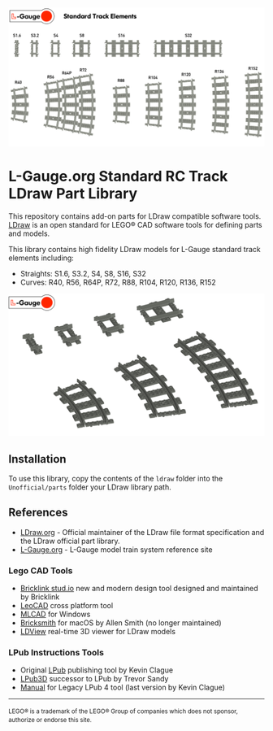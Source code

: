 <img src="./images/SystemCatalog.png"/>

# L-Gauge.org Standard RC Track LDraw Part Library

This repository contains add-on parts for LDraw compatible software tools. <a href="http://www.ldraw.org/">LDraw</a> is an open standard for LEGO® CAD software tools for defining parts and models. 

This library contains high fidelity LDraw models for L-Gauge standard track elements including:

- Straights:  S1.6, S3.2, S4, S8, S16, S32
- Curves:  R40, R56, R64P, R72, R88, R104, R120, R136, R152

<img src="./images/Specimen.png"/>

## Installation 

To use this library, copy the contents of the `ldraw` folder into the `Unofficial/parts` folder your LDraw library path.

## References

- [LDraw.org](https://www.ldraw.org) - Official maintainer of the LDraw file format specification and the LDraw official part library.
- [L-Gauge.org](http://l-gauge.org) - L-Gauge model train system reference site

### Lego CAD Tools

- [Bricklink stud.io](https://www.bricklink.com/v3/studio/download.page) new and modern design tool designed and maintained by Bricklink
- [LeoCAD](https://www.leocad.org) cross platform tool
- [MLCAD](http://mlcad.lm-software.com) for Windows
- [Bricksmith](http://bricksmith.sourceforge.net) for macOS by Allen Smith (no longer maintained)
- [LDView](http://ldview.sourceforge.net) real-time 3D viewer for LDraw models

### LPub Instructions Tools

- Original [LPub](http://lpub.binarybricks.nl) publishing tool by Kevin Clague
- [LPub3D](https://trevorsandy.github.io/lpub3d/) successor to LPub by Trevor Sandy
- [Manual](https://sites.google.com/site/workingwithlpub/lpub-4) for Legacy LPub 4 tool (last version by Kevin Clague)
  

---
<p><small>LEGO® is a trademark of the LEGO® Group of companies which does not sponsor, authorize or endorse this site.</small></p>

